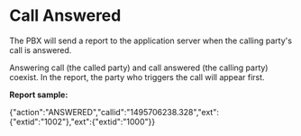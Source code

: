 # Call Answered

The PBX will send a report to the application server when the calling party's call is answered.

Answering call \(the called party\) and call answered \(the calling party\) coexist. In the report, the party who triggers the call will appear first.

**Report sample:**

{"action":"ANSWERED","callid":"1495706238.328","ext":{"extid":"1002"},"ext":{"extid":"1000"}}

